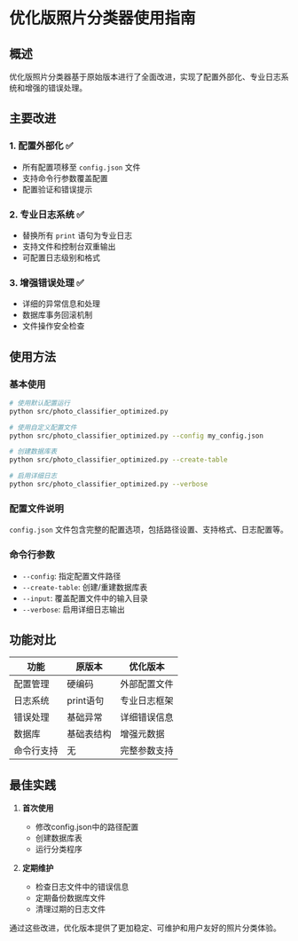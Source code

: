 # 优化版照片分类器使用指南

## 概述
优化版照片分类器基于原始版本进行了全面改进，实现了配置外部化、专业日志系统和增强的错误处理。

## 主要改进

### 1. 配置外部化 ✅
- 所有配置项移至 `config.json` 文件
- 支持命令行参数覆盖配置
- 配置验证和错误提示

### 2. 专业日志系统 ✅  
- 替换所有 `print` 语句为专业日志
- 支持文件和控制台双重输出
- 可配置日志级别和格式

### 3. 增强错误处理 ✅
- 详细的异常信息和处理
- 数据库事务回滚机制
- 文件操作安全检查

## 使用方法

### 基本使用
```bash
# 使用默认配置运行
python src/photo_classifier_optimized.py

# 使用自定义配置文件
python src/photo_classifier_optimized.py --config my_config.json

# 创建数据库表
python src/photo_classifier_optimized.py --create-table

# 启用详细日志
python src/photo_classifier_optimized.py --verbose
```

### 配置文件说明
`config.json` 文件包含完整的配置选项，包括路径设置、支持格式、日志配置等。

### 命令行参数
- `--config`: 指定配置文件路径
- `--create-table`: 创建/重建数据库表
- `--input`: 覆盖配置文件中的输入目录
- `--verbose`: 启用详细日志输出

## 功能对比

| 功能 | 原版本 | 优化版本 |
|------|--------|----------|
| 配置管理 | 硬编码 | 外部配置文件 |
| 日志系统 | print语句 | 专业日志框架 |
| 错误处理 | 基础异常 | 详细错误信息 |
| 数据库 | 基础表结构 | 增强元数据 |
| 命令行支持 | 无 | 完整参数支持 |

## 最佳实践

1. **首次使用**
   - 修改config.json中的路径配置
   - 创建数据库表
   - 运行分类程序

2. **定期维护**
   - 检查日志文件中的错误信息
   - 定期备份数据库文件
   - 清理过期的日志文件

通过这些改进，优化版本提供了更加稳定、可维护和用户友好的照片分类体验。 